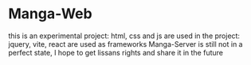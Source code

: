 # Manga-Web
this is an experimental project: html, css and js are used in the project: jquery, vite, react are used as frameworks Manga-Server is still not in a perfect state, I hope to get lissans rights and share it in the future 
